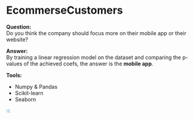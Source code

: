 # EcommerseCustomers
__Question:__ \
Do you think the company should focus more on their mobile app or their website?

__Answer:__ \
By training a linear regression model on the dataset and comparing the p-values of the achieved coefs, the answer is the __mobile app__.

__Tools:__
* Numpy & Pandas
* Scikit-learn
* Seaborn

<img src="pairplot.png" height=10 width=10 /> 
